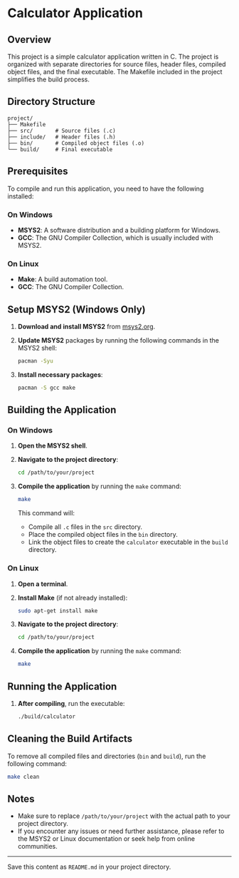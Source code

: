 # Calculator Application

## Overview

This project is a simple calculator application written in C. The project is organized with separate directories for source files, header files, compiled object files, and the final executable. The Makefile included in the project simplifies the build process.

## Directory Structure

```
project/
├── Makefile
├── src/       # Source files (.c)
├── include/   # Header files (.h)
├── bin/       # Compiled object files (.o)
└── build/     # Final executable
```

## Prerequisites

To compile and run this application, you need to have the following installed:

### On Windows

- **MSYS2**: A software distribution and a building platform for Windows.
- **GCC**: The GNU Compiler Collection, which is usually included with MSYS2.

### On Linux

- **Make**: A build automation tool.
- **GCC**: The GNU Compiler Collection.

## Setup MSYS2 (Windows Only)

1. **Download and install MSYS2** from [msys2.org](https://www.msys2.org/).
2. **Update MSYS2** packages by running the following commands in the MSYS2 shell:

    ```sh
    pacman -Syu
    ```

3. **Install necessary packages**:

    ```sh
    pacman -S gcc make
    ```

## Building the Application

### On Windows

1. **Open the MSYS2 shell**.
2. **Navigate to the project directory**:

    ```sh
    cd /path/to/your/project
    ```

3. **Compile the application** by running the `make` command:

    ```sh
    make
    ```

   This command will:
   - Compile all `.c` files in the `src` directory.
   - Place the compiled object files in the `bin` directory.
   - Link the object files to create the `calculator` executable in the `build` directory.

### On Linux

1. **Open a terminal**.
2. **Install Make** (if not already installed):

    ```sh
    sudo apt-get install make
    ```

3. **Navigate to the project directory**:

    ```sh
    cd /path/to/your/project
    ```

4. **Compile the application** by running the `make` command:

    ```sh
    make
    ```

## Running the Application

1. **After compiling**, run the executable:

    ```sh
    ./build/calculator
    ```

## Cleaning the Build Artifacts

To remove all compiled files and directories (`bin` and `build`), run the following command:

```sh
make clean
```

## Notes

- Make sure to replace `/path/to/your/project` with the actual path to your project directory.
- If you encounter any issues or need further assistance, please refer to the MSYS2 or Linux documentation or seek help from online communities.

---

Save this content as `README.md` in your project directory.